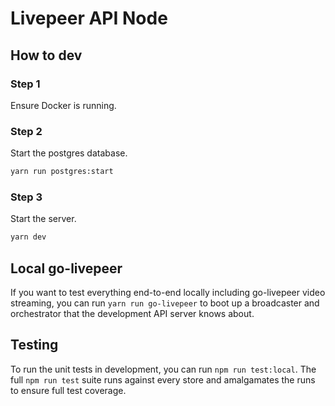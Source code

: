 # Livepeer API Node

## How to dev

### Step 1

Ensure Docker is running.

### Step 2

Start the postgres database.

```bash
yarn run postgres:start
```

### Step 3

Start the server.

```bash
yarn dev
```

## Local go-livepeer

If you want to test everything end-to-end locally including go-livepeer video
streaming, you can run `yarn run go-livepeer` to boot up a broadcaster and
orchestrator that the development API server knows about.

## Testing

To run the unit tests in development, you can run `npm run test:local`. The full
`npm run test` suite runs against every store and amalgamates the runs to ensure
full test coverage.
